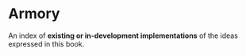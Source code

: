 # Armory

An index of **existing or in-development implementations** of the ideas expressed in this book.

